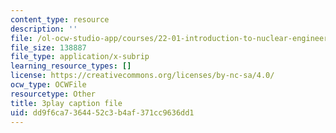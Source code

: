 ```yaml
---
content_type: resource
description: ''
file: /ol-ocw-studio-app/courses/22-01-introduction-to-nuclear-engineering-and-ionizing-radiation-fall-2016/dd9f6ca7364452c3b4af371cc9636dd1_ORbfdLUl0ik.vtt
file_size: 138887
file_type: application/x-subrip
learning_resource_types: []
license: https://creativecommons.org/licenses/by-nc-sa/4.0/
ocw_type: OCWFile
resourcetype: Other
title: 3play caption file
uid: dd9f6ca7-3644-52c3-b4af-371cc9636dd1
---
```

